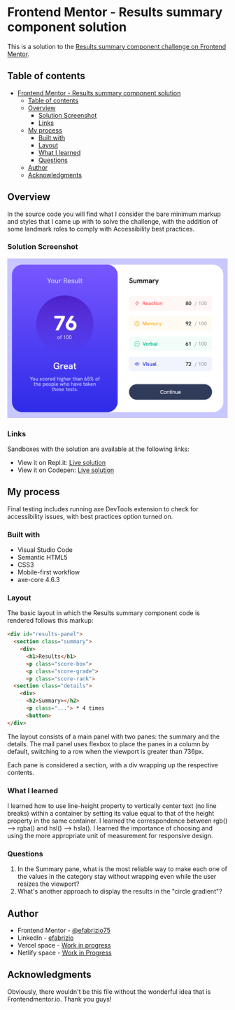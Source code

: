 # Frontend Mentor - Results summary component solution

This is a solution to the [Results summary component challenge on Frontend Mentor](https://www.frontendmentor.io/challenges/results-summary-component-CE_K6s0maV/hub).

## Table of contents

- [Frontend Mentor - Results summary component solution](#frontend-mentor---results-summary-component-solution)
  - [Table of contents](#table-of-contents)
  - [Overview](#overview)
    - [Solution Screenshot](#solution-screenshot)
    - [Links](#links)
  - [My process](#my-process)
    - [Built with](#built-with)
    - [Layout](#layout)
    - [What I learned](#what-i-learned)
    - [Questions](#questions)
  - [Author](#author)
  - [Acknowledgments](#acknowledgments)

## Overview

In the source code you will find what I consider the bare minimum markup and styles that I came up with to solve the challenge, with the addition of some landmark roles to comply with Accessibility best practices.

### Solution Screenshot

![Solution screenshot](./solution_1.png)

### Links

Sandboxes with the solution are available at the following links:

- View it on Repl.it: [Live solution](https://femioresults-summary-component.emanuelef75.repl.co)
- View it on Codepen: [Live solution](https://codepen.io/Emanuele-Fabrizio/live/mdabKRw)

## My process

Final testing includes running axe DevTools extension to check for accessibility issues, with best practices option turned on.

### Built with

- Visual Studio Code
- Semantic HTML5
- CSS3
- Mobile-first workflow
- axe-core 4.6.3

### Layout

The basic layout in which the Results summary component code is rendered follows this markup:

```html
<div id="results-panel">
  <section class="summary">
    <div>
      <h1>Results</h1>
      <p class="score-box">
      <p class="score-grade">
      <p class="score-rank">
  <section class="details">
    <div>
      <h2>Summary></h2>
      <p class="..."> * 4 times
      <button>
</div>
```

The layout consists of a main panel with two panes: the summary and the details. The mail panel uses flexbox to place the panes in a column by default, switching to a row when the viewport is greater than 736px.

Each pane is considered a section, with a div wrapping up the respective contents.

### What I learned

I learned how to use line-height property to vertically center text (no line breaks) within a container by setting its value equal to that of the height property in the same container.
I learned the correspondence between rgb() --> rgba() and hsl() --> hsla().
I learned the importance of choosing and using the more appropriate unit of measurement for responsive design.

### Questions

1. In the Summary pane, what is the most reliable way to make each one of the values in the category stay without wrapping even while the user resizes the viewport?
2. What's another approach to display the results in the "circle gradient"?

## Author

- Frontend Mentor - [@efabrizio75](https://www.frontendmentor.io/profile/efabrizio75)
- LinkedIn - [efabrizio](https://www.linkedin.com/in/efabrizio/)
- Vercel space - [Work in progress](https://vercel-tmpl-react.vercel.app/)
- Netlify space - [Work in Progress](https://factotum-jammming.netlify.app/)

## Acknowledgments

Obviously, there wouldn't be this file without the wonderful idea that is Frontendmentor.io. Thank you guys!
